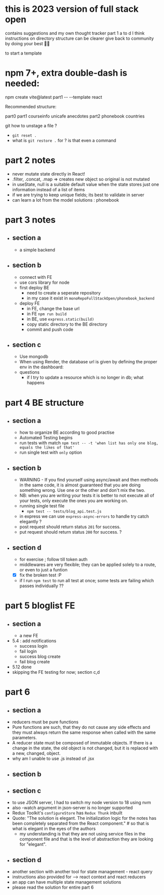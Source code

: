 # this is 2023 version of full stack open

contains suggestions and my own thought tracker
part 1 a to d I think instructions on directory structure can be clearer
give back to community by doing your best 👌🏽


to start a template 
# npm 7+, extra double-dash is needed:
npm create vite@latest part1 -- --template react

Recommended structure:

part0
part1
  courseinfo
  unicafe
  anecdotes
part2
  phonebook
  countries

git how to unstage a file ?
  - `git reset .`
  - what is `git restore .`  for ? is that even a command

# part 2 notes
  - never mutate state directly in React!
  - .filter, .concat, .map => creates new object so original is not mutated
  - in useState, null is a suitable default value when the state stores just one information instead of a list of items
  - if we are trying to keep unique fields; its best to validate in server
  - can learn a lot from the model solutions : phonebook

# part 3 notes
  - ## section a
    - a simple backend
  - ## section b
    - connect with FE
    - use cors library for node
    - first deploy BE
      - need to create a seperate repository
      - in my case it exist in `monoRepoFullStackOpen/phonebook_backend`
    - deploy FE
      - in FE, change the base url
      - in FE `npm run build`
      - in BE, use `express.static(build)`
      - copy static directory to the BE directory
      - commit and push code
  - ## section c
    - Use mongodb
    - When using Render, the database url is given by defining the proper env in the dashboard:
    - questions
      - if I try to update a resource which is no longer in db; what happens


# part 4 BE structure
  - ## section a 
    - how to organize BE according to good practise
    - Automated Testing begins
    - run tests with match `npm test -- -t 'when list has only one blog, equals the likes of that'`
    - run single test with `only` option
  - ## section b
    - WARNING - If you find yourself using async/await and then methods in the same code, it is almost guaranteed that you are doing something wrong. Use one or the other and don't mix the two.
    - NB: when you are writing your tests it is better to not execute all of your tests, only execute the ones you are working on.
    - running single test file
      - `npm test -- tests/blog_api.test.js`
    - in express we can use `express-async-errors` to handle try catch elegantly ?
    - post request should return status `201` for success.
    - put request should return status `200` for success. ?
  - ## section d
    - for exercise ; follow till token auth
    - middlewares are very flexible; they can be applied solely to a route, or even to just a funtion
    - [x] fix the broken test :P
    - if I run `npm test` to run all test at once; some tests are failing which passes individually ??

# part 5 bloglist FE
  - ## section a
    - a new FE
  - 5.4 : add notifications
    - success login
    - fail login
    - success blog create
    - fail blog create
  - 5.12 done
  - skipping the FE testing for now; section c,d

# part 6
  - ## section a
  - reducers must be pure functions
  - Pure functions are such, that they do not cause any side effects and they must always return the same response when called with the same parameters.
  - A reducer state must be composed of immutable objects. If there is a change in the state, the old object is not changed, but it is replaced with a new, changed, object.
  - why am I unable to use .js instead of .jsx
  - ## section b
  - ## section c
  - to use JSON server, I had to switch my node version to 18 using nvm
  - also -watch argument in json-server is no longer supported
  - Redux Toolkit's `configureStore` has `Redux Thunk` inbuilt
  - Quote: "The solution is elegant. The initialization logic for the notes has been completely separated from the React component." # so that is what is elegant in the eyes of the authors
    - my understanding is that they are not using service files in the component file and that is the level of abstraction they are looking for "elegant".
  - ## section d
  - another section with another tool for state management - react query
  - instructions also provided for --> react context and react reducers
  - an app can have multiple state management solutions
  - please read the solution for entire part 6
